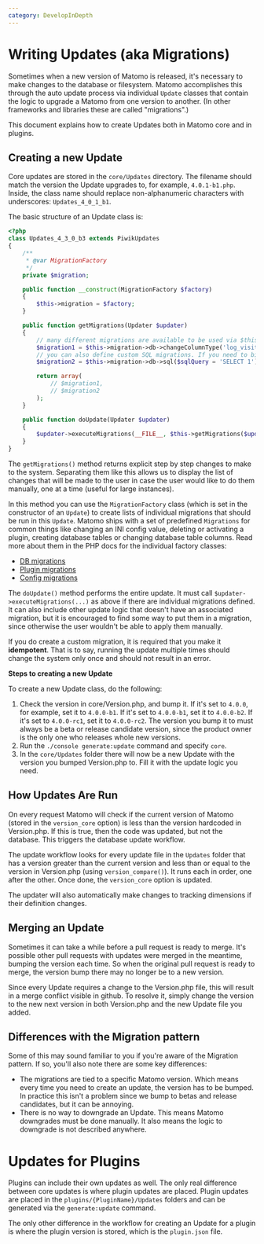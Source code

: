 ```yaml
---
category: DevelopInDepth
---
```

# Writing Updates (aka Migrations)

Sometimes when a new version of Matomo is released, it's necessary to make changes to the database or filesystem.
Matomo accomplishes this through the auto update process via individual `Update` classes that contain the logic to
upgrade a Matomo from one version to another. (In other frameworks and libraries these are called "migrations".)

This document explains how to create Updates both in Matomo core and in plugins.

## Creating a new Update

Core updates are stored in the `core/Updates` directory. The filename should match the version the Update upgrades to,
for example, `4.0.1-b1.php`. Inside, the class name should replace non-alphanumeric characters with underscores: `Updates_4_0_1_b1`.

The basic structure of an Update class is:

```php
<?php
class Updates_4_3_0_b3 extends PiwikUpdates
{
    /**
     * @var MigrationFactory
     */
    private $migration;

    public function __construct(MigrationFactory $factory)
    {
        $this->migration = $factory;
    }

    public function getMigrations(Updater $updater)
    {
        // many different migrations are available to be used via $this->migration factory
        $migration1 = $this->migration->db->changeColumnType('log_visit', 'example', 'BOOLEAN NOT NULL');
        // you can also define custom SQL migrations. If you need to bind parameters, use `->boundSql()`
        $migration2 = $this->migration->db->sql($sqlQuery = 'SELECT 1');

        return array(
            // $migration1,
            // $migration2
        );
    }

    public function doUpdate(Updater $updater)
    {
        $updater->executeMigrations(__FILE__, $this->getMigrations($updater));
    }
}
```

The `getMigrations()` method returns explicit step by step changes to make to the system. Separating them like
this allows us to display the list of changes that will be made to the user in case the user would like to do
them manually, one at a time (useful for large instances).

In this method you can use the `MigrationFactory` class (which is set in the constructor of an `Update`) to create
lists of individual migrations that should be run in this `Update`. Matomo ships with a set of predefined `Migrations`
for common things like changing an INI config value, deleting or activating a plugin, creating database tables or
changing database table columns. Read more about them in the PHP docs for the individual factory classes:

* [DB migrations](https://developer.matomo.org/api-reference/Piwik/Updater/Migration/Db/Factory)
* [Plugin migrations](https://developer.matomo.org/api-reference/Piwik/Updater/Migration/Plugin/Factory)
* [Config migrations](https://developer.matomo.org/api-reference/Piwik/Updater/Migration/Config/Factory)

The `doUpdate()` method performs the entire update. It must call `$updater->executeMigrations(...)` as above if there are
individual migrations defined. It can also include other update logic that doesn't have an associated migration,
but it is encouraged to find some way to put them in a migration, since otherwise the user wouldn't be able
to apply them manually.

If you do create a custom migration, it is required that you make it **idempotent**. That is to say, running the
update multiple times should change the system only once and should not result in an error.

**Steps to creating a new Update**

To create a new Update class, do the following:

1. Check the version in core/Version.php, and bump it. If it's set to `4.0.0`, for example, set it to `4.0.0-b1`. If it's set to `4.0.0-b1`, set it to `4.0.0-b2`.
   If it's set to `4.0.0-rc1`, set it to `4.0.0-rc2`. The version you bump it to must always be a beta or release candidate version, since the product
   owner is the only one who releases whole new versions.
2. Run the `./console generate:update` command and specify `core`.
3. In the `core/Updates` folder there will now be a new Update with the version you bumped Version.php to. Fill it with the update
   logic you need.

## How Updates Are Run

On every request Matomo will check if the current version of Matomo (stored in the `version_core` option) is less than the version hardcoded in Version.php.
If this is true, then the code was updated, but not the database. This triggers the database update workflow.

The update workflow looks for every update file in the `Updates` folder that has a version greater than the current version and less than or equal to the version in Version.php (using `version_compare()`). It runs each in order, one after the other. Once done, the `version_core` option is updated.

The updater will also automatically make changes to tracking dimensions if their definition changes.

## Merging an Update

Sometimes it can take a while before a pull request is ready to merge. It's possible other pull requests with
updates were merged in the meantime, bumping the version each time. So when the original pull request is ready
to merge, the version bump there may no longer be to a new version.

Since every Update requires a change to the Version.php file, this will result in a merge conflict visible in github.
To resolve it, simply change the version to the new next version in both Version.php and the new Update file you added.

## Differences with the Migration pattern

Some of this may sound familiar to you if you're aware of the Migration pattern. If so, you'll also note there
are some key differences:

* The migrations are tied to a specific Matomo version. Which means every time you need to create an update, the version has to
  be bumped. In practice this isn't a problem since we bump to betas and release candidates, but it can be annoying.
* There is no way to downgrade an Update. This means Matomo downgrades must be done manually. It also means the logic
  to downgrade is not described anywhere.

# Updates for Plugins

Plugins can include their own updates as well. The only real difference between core updates is where plugin updates are placed.
Plugin updates are placed in the `plugins/{PluginName}/Updates` folders and can be generated via the `generate:update`
command.

The only other difference in the workflow for creating an Update for a plugin is where the plugin version is stored, which is
the `plugin.json` file.
